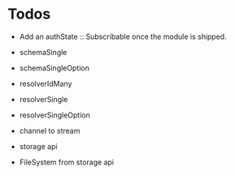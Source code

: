 # Todos

- Add an authState :: Subscribable once the module is shipped.

- schemaSingle
- schemaSingleOption
- resolverIdMany
- resolverSingle
- resolverSingleOption

- channel to stream
- storage api
- FileSystem from storage api
